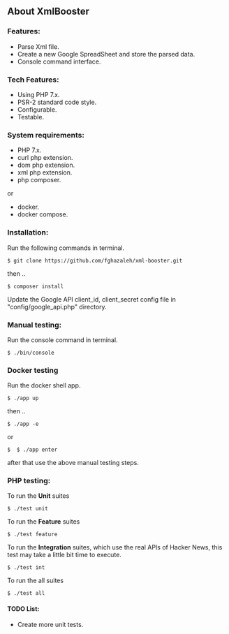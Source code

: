 ## About XmlBooster



### Features:
- Parse Xml file.
- Create a new Google SpreadSheet and store the parsed data.
- Console command interface.

### Tech Features:
- Using PHP 7.x.
- PSR-2 standard code style.
- Configurable.
- Testable.

### System requirements:
- PHP 7.x.
- curl php extension.
- dom php extension.
- xml php extension.
- php composer.

or 

- docker.
- docker compose.

### Installation:

Run the following commands in terminal.

~~~
$ git clone https://github.com/fghazaleh/xml-booster.git
~~~
then ..
~~~
$ composer install
~~~
Update the Google API client_id, client_secret config file in "config/google_api.php" directory.

### Manual testing:

Run the console command in terminal. 
~~~
$ ./bin/console
~~~

### Docker testing

Run the docker shell app.
~~~
$ ./app up
~~~

then ..
~~~
$ ./app -e
~~~

or 
~~~
$  $ ./app enter
~~~

after that use the above manual testing steps. 


### PHP testing:

To run the **Unit** suites
~~~
$ ./test unit
~~~

To run the **Feature** suites
~~~
$ ./test feature
~~~

To run the **Integration** suites, which use the real APIs of Hacker News,
 this test may take a little bit time to execute.
~~~
$ ./test int
~~~

To run the all suites
~~~
$ ./test all
~~~

#### TODO List:
- Create more unit tests.
